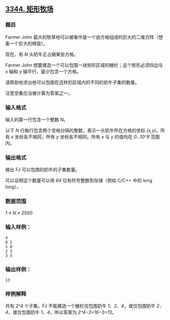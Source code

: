 ## [3344. 矩形牧场](https://www.acwing.com/problem/content/3347/)

### 题目

Farmer John 最大的牧草地可以被看作是一个由方格组成的巨大的二维方阵（想象一个巨大的棋盘）。

现在，有 *N* 头奶牛正占据某些方格。

Farmer John 想要建造一个可以包围一块矩形区域的栅栏；这个矩形必须四边与 *x* 轴和 *y* 轴平行，最少包含一个方格。

请帮助他求出他可以包围在这样的区域内的不同的奶牛子集的数量。

注意空集应当被计算为答案之一。

### 输入格式

输入的第一行包含一个整数 *N*。

以下 *N* 行每行包含两个空格分隔的整数，表示一头奶牛所在方格的坐标 *(x,y)*。所有 *x* 坐标各不相同，所有 *y* 坐标各不相同。所有 *x* 与 *y* 的值均在 *0…10^9* 范围内。

### 输出格式

输出 FJ 可以包围的奶牛的子集数量。

可以证明这个数量可以用 *64* 位有符号整数型存储（例如 C/C++ 中的 long long）。

### 数据范围

*1 ≤ N ≤ 2500*

### 输入样例：

```
4
0 2
1 0
2 3
3 5
```

### 输出样例：

```
13
```

### 样例解释

共有 *2^4* 个子集。FJ 不能建造一个栅栏仅包围奶牛 *1、2、4*，或仅包围奶牛 *2、4*，或仅包围奶牛 *1、4*，所以答案为 *2^4−3=16−3=13*。
